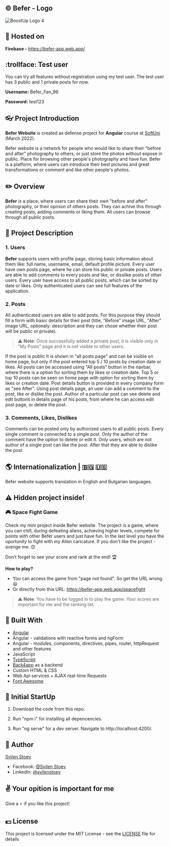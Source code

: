## &copy; Befer - Logo
![BoostUp Logo 4](https://www.linkpicture.com/q/Logo21.png)

## :link: Hosted on

**Firebase -** https://befer-app.web.app/

## :trollface: Test user
You can try all features without registration using my test user. The test user has 3 public and 1 private posts for now.

**Username:** Befer_Fan_96

**Password:** test123

## :eyeglasses: Project Introduction

**Befer Website** is created as defense project for **Angular** course at [SoftUni](https://softuni.bg/ "SoftUni") (March 2022).

Befer website is a network for people who would like to share their "before and after" photography to others, or just store the photos without expose in public. Place for browsing other people's photography and have fun.
Befer is a platform, where users can introduce their best pictures and great transformations or comment and like other people's photos.

## :pencil2: Overview

**Befer** is a place, where users can share their own "before and after" photography, or their opinion of others posts. They can achive this through creating posts, adding comments or liking them. All users can browse through all public posts.

## :pencil: Project Description

### 1. Users

**Befer** supports users with profile page, storing basic information about them like: full name, username, email, default profile picture. Every user have own posts page, where he can store his public or private posts. Users are able to add comments to every posts and like, or disslike posts of other users. Every user have access to all public posts, which can be sorted by date or likes. Only authenticated users can see full features of the application.

### 2. Posts

All authenticated users are able to add posts. For this purpose they should fill a form with basic details for their post (title, "Before" image URL, "After" image URL, optionaly: description and they can chose whether their post will be public or private).
> :warning: **Note**: Once successfully added a private post, it is visible only in "My Posts" page and it is not visible to other users.

If the post is public It is shown in "all posts page" and can be visible on home page, but only if the post entered top 5 / 10 posts by creation date or likes.
All posts can be accessed using "All posts" button in the navbar, where there is a option for sorting them by likes or creation date. Top 5 or top 10 posts can be seen on home page with option for sorting them by likes or creation date.
Post details button is provided in every company form as "see After".
Using post details page, an user can add a comment to the post, like or dislike the post.
Author of a particular post can see delete and edit buttons in details page of his posts, from where he can access edit post page, or delete the post.

### 3. Comments, Likes, Dislikes

Comments can be posted only by authorized users to all public posts. Every single comment is connected to a single post.
Only the author of the comment have the option to delete or edit it.
Only users, which are not author of a single post can like the post. After that they are able to dislike the post.

## :earth_americas: Internationalization | :bulgaria: :us:

Befer website supports translation in English and Bulgarian languages.

## :warning: Hidden project inside!
### :video_game: Space Fight Game

Check my mini project inside Befer website. The project is a game, where you can chill, during defeating aliens, achieving higher levels, compete for points with other Befer users and just have fun. In the last level you have the oportunity to fight with my Alien caricature. If you don't like the project - avenge me. :blush: 

Don't forget to see your score and rank at the end! :trophy:

**How to play?** 
- You can access the game from "page not found". So get the URL wrong. :smiley:
- Or directly from this URL: https://befer-app.web.app/spacefight

> :warning: **Note**: You have to be logged in to play the game. Your scores are important for me and the ranking list.

## :hammer: Built With
- [Angular](https://github.com/angular)
- Angular - validations with reactive forms and ngForm
- Angular - modules, components, directives, pipes, router, httpRequest and other features
- JavaScript
- [TypeScript](https://www.typescriptlang.org/)
- [Back4app](https://www.back4app.com/) as a backend
- Custom HTML & CSS
- Web Api services + AJAX real-time Requests
- [Font Awesome](https://fontawesome.com/)

## :rocket: Initial StartUp

1) Download the code from this repo. 

2) Run "npm i" for installing all depencencies.

3) Run "ng serve" for a dev server. Navigate to http://localhost:4200/.

## 🧑 Author

[Svilen Stoev](https://github.com/SvilenStoev)
- Facebook: [@Svilen Stoev](https://www.facebook.com/svilen.stoev.3)
- LinkedIn: [@svilenstoev](https://www.linkedin.com/in/svilenstoev/?fbclid=IwAR3__rQn3sR4rxJKEL6FK4QV1aR9tnF6vnOwMWsBghXz3xZPx-lYOc66gtU)

## :v: Your opition is important for me

Give a :star: if you like this project!

## 💵 License

This project is licensed under the MIT License - see the [LICENSE](LICENSE) file for details
